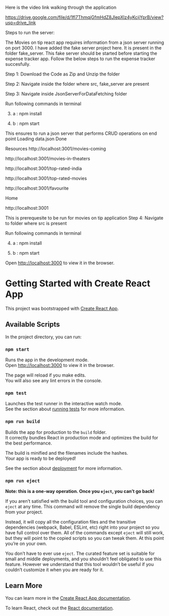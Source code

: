 Here is the video link walking through the application

https://drive.google.com/file/d/1fl7ThmqjGfmHdZ8JlepXlz4yKcijYprB/view?usp=drive_link

Steps to run the server:

The Movies on tip react app requires information from a json server running on port 3000. I have added the fake server project here. It is present in the folder fake_server. This fake server should be started before starting the expense tracker app. Follow the below steps to run the expense tracker succesfully.

Step 1: Download the Code as Zip and Unzip the folder

Step 2: Navigate inside the folder where src, fake_server are present

Step 3: Navigate inside JsonServerForDataFetching folder

 Run following commands in terminal

  3. a : npm install

  3. b : npm start

  This ensures to run a json server that performs CRUD operations on end point
 Loading data.json
  Done

  Resources
  http://localhost:3001/movies-coming
  
  http://localhost:3001/movies-in-theaters
  
  http://localhost:3001/top-rated-india
  
  http://localhost:3001/top-rated-movies
  
  http://localhost:3001/favourite
  

  Home
  
  http://localhost:3001
  

  This is prerequesite to be run for movies on tip application
Step 4: Navigate to folder where src is present

  Run following commands in terminal

  4. a : npm install

  4. b : npm start

  Open [http://localhost:3000](http://localhost:3000) to view it in the browser.






# Getting Started with Create React App

This project was bootstrapped with [Create React App](https://github.com/facebook/create-react-app).

## Available Scripts

In the project directory, you can run:

### `npm start`

Runs the app in the development mode.\
Open [http://localhost:3000](http://localhost:3000) to view it in the browser.

The page will reload if you make edits.\
You will also see any lint errors in the console.

### `npm test`

Launches the test runner in the interactive watch mode.\
See the section about [running tests](https://facebook.github.io/create-react-app/docs/running-tests) for more information.

### `npm run build`

Builds the app for production to the `build` folder.\
It correctly bundles React in production mode and optimizes the build for the best performance.

The build is minified and the filenames include the hashes.\
Your app is ready to be deployed!

See the section about [deployment](https://facebook.github.io/create-react-app/docs/deployment) for more information.

### `npm run eject`

**Note: this is a one-way operation. Once you `eject`, you can’t go back!**

If you aren’t satisfied with the build tool and configuration choices, you can `eject` at any time. This command will remove the single build dependency from your project.

Instead, it will copy all the configuration files and the transitive dependencies (webpack, Babel, ESLint, etc) right into your project so you have full control over them. All of the commands except `eject` will still work, but they will point to the copied scripts so you can tweak them. At this point you’re on your own.

You don’t have to ever use `eject`. The curated feature set is suitable for small and middle deployments, and you shouldn’t feel obligated to use this feature. However we understand that this tool wouldn’t be useful if you couldn’t customize it when you are ready for it.

## Learn More

You can learn more in the [Create React App documentation](https://facebook.github.io/create-react-app/docs/getting-started).

To learn React, check out the [React documentation](https://reactjs.org/).

